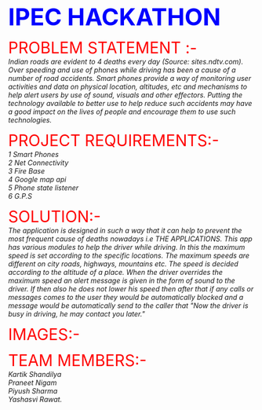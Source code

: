 
<strong><font size="8" color="BLUE">IPEC HACKATHON</font></strong>


<font size="6" color="red">PROBLEM STATEMENT  :-</font><br>
<i>Indian roads are evident to 4 deaths every day (Source: sites.ndtv.com). Over speeding and use of phones while driving has been a cause of a number of road accidents. Smart phones provide a way of monitoring user activities and data on physical location, altitudes, etc and mechanisms to help alert users by use of sound, visuals and other effectors. Putting the technology available to better use to help reduce such accidents may have a good impact on the lives of people and encourage them to use such technologies.</I><br>

<font size="6" color="red"> PROJECT REQUIREMENTS:-</font><br>
<i>1 Smart Phones<br>
2 Net Connectivity<br>
3 Fire Base<br>
4 Google map api<br>
5 Phone state listener<br> 
6 G.P.S</i><br>

<font size="6" color="red">SOLUTION:-</font><br>
<i>The application is designed in such a way that it can help to prevent the most frequent cause of deaths nowadays i.e THE APPLICATIONS. This app has various modules to help the driver while driving. In this the maximum speed is set according to the specific locations. The maximum speeds are different on city roads, highways, mountains etc. The speed is decided according to the altitude of a place.
When the driver overrides the maximum speed an alert message is given in the form of sound to the driver. If then also he does not lower his speed then after that if any calls or messages comes to the user they would be automatically blocked and a message would be automatically send to the caller that "Now the driver is busy in driving, he may contact you later."</i><br>

<font size="6" color="red">IMAGES:-</font>

<font size="6" color="red">TEAM MEMBERS:-</font><br>
<i> Kartik Shandilya<br>
  Praneet Nigam<br>
  Piyush Sharma<br>
   Yashasvi Rawat.<br>
